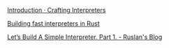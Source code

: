 [Introduction · Crafting Interpreters](http://www.craftinginterpreters.com/introduction.html)

[Building fast interpreters in Rust](https://blog-cloudflare-com.cdn.ampproject.org/v/s/blog.cloudflare.com/building-fast-interpreters-in-rust/amp/?amp_js_v=a2&amp_gsa=1#referrer=https%3A%2F%2Fwww.google.com&amp_tf=From%20%251%24s&ampshare=https%3A%2F%2Fblog.cloudflare.com%2Fbuilding-fast-interpreters-in-rust%2F)

[Let’s Build A Simple Interpreter. Part 1. - Ruslan's Blog](https://ruslanspivak.com/lsbasi-part1/)
